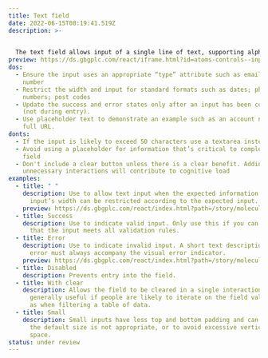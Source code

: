 ```yaml
---
title: Text field
date: 2022-06-15T08:19:41.519Z
description: >-
  

  The text field allows input of a single line of text, supporting alphanumeric characters and symbols.
preview: https://ds.gbgplc.com/react/iframe.html?id=atoms-controls--input-elements
dos:
  - Ensure the input uses an appropriate “type” attribute such as email or phone
    number
  - Restrict the width and input for standard formats such as dates; phone
    numbers; post codes
  - Update the success and error states only after an input has been completed
    (not during entry).
  - Use placeholder text to demonstrate an example such as an account number or
    full URL.
donts:
  - If the input is likely to exceed 50 characters use a textarea instead
  - Avoid using a placeholder for information that’s critical to completing the
    field
  - Don't include a clear button unless there is a clear benefit. Adding
    unnecessary interactions will contribute to cognitive load
examples:
  - title: " "
    description: Use to allow text input when the expected information is short. The
      input’s width can be restricted according to the expected input.
    preview: https://ds.gbgplc.com/react/index.html?path=/story/molecules-forms-groups--form-group-text-element&nav=0
  - title: Success
    description: Use to indicate valid input. Only use this if you can be confident
      that the input meets all validation rules.
  - title: Error
    description: Use to indicate invalid input. A short text description of the
      error must always accompany the visual error indicator.
    preview: https://ds.gbgplc.com/react/index.html?path=/story/molecules-forms-groups--form-group-text-element&nav=0&knob-Error?=true
  - title: Disabled
    description: Prevents entry into the field.
  - title: With clear
    description: Allows the field to be cleared in a single interaction. This is
      generally useful if people are likely to iterate on the field value, such
      as when filtering a table of data.
  - title: Small
    description: Small inputs have less top and bottom padding and can be used when
      the default size is not appropriate, or to avoid excessive vertical white
      space.
status: under review
---
```

